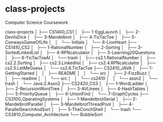 # class-projects
Computer Science Coursework

class-projects
│
├── CS1400_CS1
│   ├── 1-EggLaunch
│   ├── 2-DevilsDice
│   ├── 3-Mandelbrot
│   ├── 4-TicTacToe
│   ├── 5-ConwaysGameOfLife
│   │   └── Initials
│   └── 6-LionHeart
├── CS1410_CS2
│   ├── 1-RationalNumber
│   ├── 2-Sorting
│   ├── 3-SortedLinkedList
│   ├── 4-RPNcalculator
│   ├── 5-Learning20Questions
│   ├── 6-TicTacToeAI
│   └── trash
│       ├── cs2.1.RationalNumber
│       ├── cs2.2.Sorting
│       ├── cs2.3.Linkedlist
│       ├── cs2.4.RPNcalculator
│       ├── cs2.5.LetMeGuess
│       └── cs2.6.TicTacToe
├── CS2410_JAVA
│   ├── 1-GettingStarted
│   │   ├── README
│   │   └── src
│   ├── 2-FizzBuzz
│   │   ├── readme
│   │   └── src
│   │       └── cs2410
│   │           └── assn2
│   └── trash
│       └── Java.2.Assn2
├── CS2420_CS3
│   ├── 1-WordLadder
│   ├── 2-RecursionWordTree
│   ├── 3-AVLtrees
│   ├── 4-HashTables
│   ├── 5-PriorityQueue
│   ├── 6-UnionFind
│   └── 7-GraphCycles
├── CS3100_OperatingSystems
│   ├── 1-MandelbrotSerial
│   ├── 2-MandelbrotParallel
│   ├── 3-MandelbrotThreadPool
│   ├── 4-ParallelSearchAndSort
│   ├── 5-TheConchShell
│   └── trash
└── CS3810_Computer_Architecture
    └── BubbleSort

